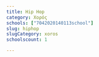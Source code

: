```yaml
---
title: Hip Hop
category: Χορός
schools: ["7042020140113school"]
slug: hiphop
slugCategory: xoros
schoolscount: 1

---
```




